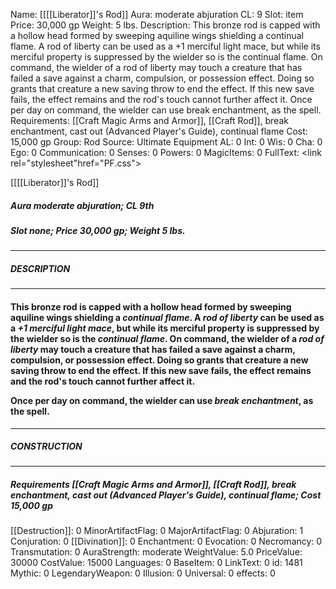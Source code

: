 Name: [[[[Liberator]]'s Rod]]
Aura: moderate abjuration
CL: 9
Slot: item
Price: 30,000 gp
Weight: 5 lbs.
Description: This bronze rod is capped with a hollow head formed by sweeping aquiline wings shielding a continual flame. A rod of liberty can be used as a +1 merciful light mace, but while its merciful property is suppressed by the wielder so is the continual flame. On command, the wielder of a rod of liberty may touch a creature that has failed a save against a charm, compulsion, or possession effect. Doing so grants that creature a new saving throw to end the effect. If this new save fails, the effect remains and the rod's touch cannot further affect it. Once per day on command, the wielder can use break enchantment, as the spell.
Requirements: [[Craft Magic Arms and Armor]], [[Craft Rod]], break enchantment, cast out (Advanced Player's Guide), continual flame
Cost: 15,000 gp
Group: Rod
Source: Ultimate Equipment
AL: 0
Int: 0
Wis: 0
Cha: 0
Ego: 0
Communication: 0
Senses: 0
Powers: 0
MagicItems: 0
FullText: <link rel="stylesheet"href="PF.css"><div class="heading"><p class="alignleft">[[[[Liberator]]'s Rod]]</p><div style="clear: both;"></div></div><div><h5><b>Aura </b>moderate abjuration; <b>CL </b>9th</h5><h5><b>Slot </b>none; <b>Price </b>30,000 gp; <b>Weight </b>5 lbs.</h5></div><hr/><div><h5><b>DESCRIPTION</b></h5></div><hr/><div><h4><p>This bronze rod is capped with a hollow head formed by sweeping aquiline wings shielding a <i>continual flame</i>. A <i>rod of liberty</i> can be used as a <i>+1 merciful light mace</i>, but while its merciful property is suppressed by the wielder so is the <i>continual flame</i>. On command, the wielder of a <i>rod of liberty</i> may touch a creature that has failed a save against a charm, compulsion, or possession effect. Doing so grants that creature a new saving throw to end the effect. If this new save fails, the effect remains and the rod's touch cannot further affect it. </p><p>Once per day on command, the wielder can use <i>break enchantment</i>, as the spell.</p></h4></div><hr/><div><h5><b>CONSTRUCTION</b></h5></div><hr/><div><h5><b>Requirements </b>[[Craft Magic Arms and Armor]], [[Craft Rod]], <i>break enchantment</i>, <i>cast out (Advanced Player's Guide)</i>, <i>continual flame</i>; <b>Cost </b>15,000 gp</h5></div>
[[Destruction]]: 0
MinorArtifactFlag: 0
MajorArtifactFlag: 0
Abjuration: 1
Conjuration: 0
[[Divination]]: 0
Enchantment: 0
Evocation: 0
Necromancy: 0
Transmutation: 0
AuraStrength: moderate
WeightValue: 5.0
PriceValue: 30000
CostValue: 15000
Languages: 0
BaseItem: 0
LinkText: 0
id: 1481
Mythic: 0
LegendaryWeapon: 0
Illusion: 0
Universal: 0
effects: 0
